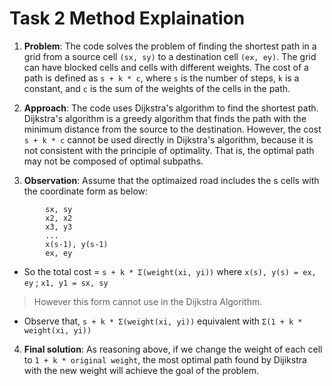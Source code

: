 # Task 2 Method Explaination

1. **Problem**: The code solves the problem of finding the shortest path in a grid from a source cell `(sx, sy)` to a destination cell `(ex, ey)`. The grid can have blocked cells and cells with different weights. The cost of a path is defined as `s + k * c`, where `s` is the number of steps, `k` is a constant, and `c` is the sum of the weights of the cells in the path.

2. **Approach**: The code uses Dijkstra's algorithm to find the shortest path. Dijkstra's algorithm is a greedy algorithm that finds the path with the minimum distance from the source to the destination. However, the cost `s + k * c` cannot be used directly in Dijkstra's algorithm, because it is not consistent with the principle of optimality. That is, the optimal path may not be composed of optimal subpaths.

3. **Observation**: Assume that the optimaized road includes the s cells with the coordinate form as below:
```
        sx, sy
        x2, x2
        x3, y3
        ...
        x(s-1), y(s-1)
        ex, ey
```

- So the total cost = `s + k * Σ(weight(xi, yi))` where `x(s), y(s) = ex, ey` ; `x1, y1 = sx, sy`
> However this form cannot use in the Dijkstra Algorithm.
- Observe that, `s + k * Σ(weight(xi, yi))` equivalent with `Σ(1 + k * weight(xi, yi))` 
4. **Final solution**: As reasoning above, if we change the weight of each cell to `1 + k * original weight`, the most optimal path found by Dijikstra with the new weight will achieve the goal of the problem.
